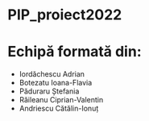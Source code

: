 # PIP_proiect2022
# Echipă formată din: 
* Iordăchescu Adrian
* Botezatu Ioana-Flavia
* Păduraru Ștefania
* Răileanu Ciprian-Valentin
* Andriescu Cătălin-Ionuț
